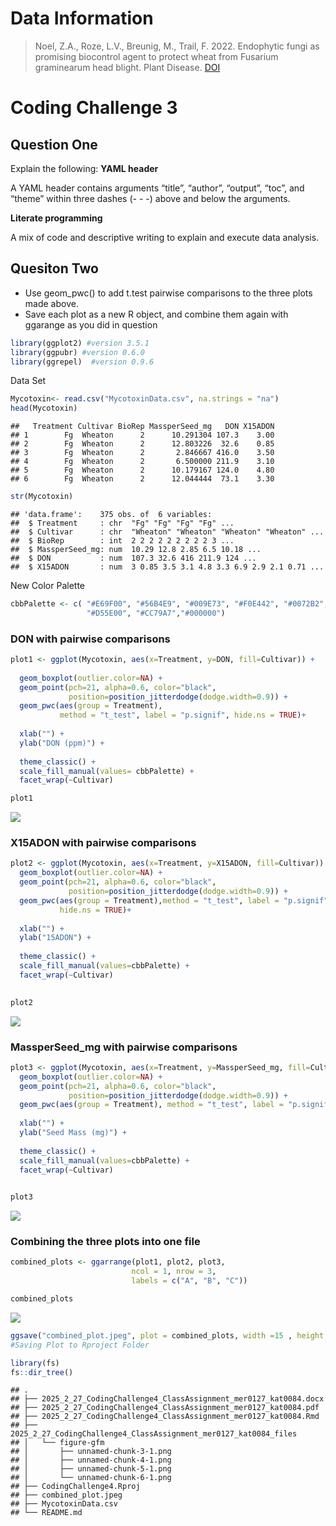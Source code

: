 # Data Information

> Noel, Z.A., Roze, L.V., Breunig, M., Trail, F. 2022. Endophytic fungi
> as promising biocontrol agent to protect wheat from Fusarium
> graminearum head blight. Plant Disease.
> [DOI](https://apsjournals.apsnet.org/doi/10.1094/PDIS-06-21-1253-RE)

# Coding Challenge 3

## Question One

Explain the following: **YAML header**

A YAML header contains arguments “title”, “author”, “output”, “toc”, and
“theme” within three dashes (- - -) above and below the arguments.

**Literate programming**

A mix of code and descriptive writing to explain and execute data
analysis.

## Quesiton Two

- Use geom_pwc() to add t.test pairwise comparisons to the three plots
  made above.
- Save each plot as a new R object, and combine them again with ggarange
  as you did in question

``` r
library(ggplot2) #version 3.5.1
library(ggpubr) #version 0.6.0
library(ggrepel)  #version 0.9.6
```

Data Set

``` r
Mycotoxin<- read.csv("MycotoxinData.csv", na.strings = "na")
head(Mycotoxin)
```

    ##   Treatment Cultivar BioRep MassperSeed_mg   DON X15ADON
    ## 1        Fg  Wheaton      2      10.291304 107.3    3.00
    ## 2        Fg  Wheaton      2      12.803226  32.6    0.85
    ## 3        Fg  Wheaton      2       2.846667 416.0    3.50
    ## 4        Fg  Wheaton      2       6.500000 211.9    3.10
    ## 5        Fg  Wheaton      2      10.179167 124.0    4.80
    ## 6        Fg  Wheaton      2      12.044444  73.1    3.30

``` r
str(Mycotoxin)
```

    ## 'data.frame':    375 obs. of  6 variables:
    ##  $ Treatment     : chr  "Fg" "Fg" "Fg" "Fg" ...
    ##  $ Cultivar      : chr  "Wheaton" "Wheaton" "Wheaton" "Wheaton" ...
    ##  $ BioRep        : int  2 2 2 2 2 2 2 2 2 3 ...
    ##  $ MassperSeed_mg: num  10.29 12.8 2.85 6.5 10.18 ...
    ##  $ DON           : num  107.3 32.6 416 211.9 124 ...
    ##  $ X15ADON       : num  3 0.85 3.5 3.1 4.8 3.3 6.9 2.9 2.1 0.71 ...

New Color Palette

``` r
cbbPalette <- c( "#E69F00", "#56B4E9", "#009E73", "#F0E442", "#0072B2",
                 "#D55E00", "#CC79A7","#000000")
```

### DON with pairwise comparisons

``` r
plot1 <- ggplot(Mycotoxin, aes(x=Treatment, y=DON, fill=Cultivar)) +
  
  geom_boxplot(outlier.color=NA) +
  geom_point(pch=21, alpha=0.6, color="black", 
             position=position_jitterdodge(dodge.width=0.9)) +
  geom_pwc(aes(group = Treatment),
           method = "t_test", label = "p.signif", hide.ns = TRUE)+
  
  xlab("") +
  ylab("DON (ppm)") +
 
  theme_classic() +
  scale_fill_manual(values= cbbPalette) +
  facet_wrap(~Cultivar)

plot1
```

![](2025_2_27_CodingChallenge4_ClassAssignment_mer0127_kat0084_files/figure-gfm/unnamed-chunk-3-1.png)<!-- -->

### X15ADON with pairwise comparisons

``` r
plot2 <- ggplot(Mycotoxin, aes(x=Treatment, y=X15ADON, fill=Cultivar)) +
  geom_boxplot(outlier.color=NA) +
  geom_point(pch=21, alpha=0.6, color="black", 
             position=position_jitterdodge(dodge.width=0.9)) +
  geom_pwc(aes(group = Treatment),method = "t_test", label = "p.signif", 
           hide.ns = TRUE)+
  
  xlab("") +
  ylab("15ADON") +
  
  theme_classic() +
  scale_fill_manual(values=cbbPalette) +
  facet_wrap(~Cultivar) 
  

plot2
```

![](2025_2_27_CodingChallenge4_ClassAssignment_mer0127_kat0084_files/figure-gfm/unnamed-chunk-4-1.png)<!-- -->

### MassperSeed_mg with pairwise comparisons

``` r
plot3 <- ggplot(Mycotoxin, aes(x=Treatment, y=MassperSeed_mg, fill=Cultivar)) +
  geom_boxplot(outlier.color=NA) +
  geom_point(pch=21, alpha=0.6, color="black", 
             position=position_jitterdodge(dodge.width=0.9)) +
  geom_pwc(aes(group = Treatment), method = "t_test", label = "p.signif")+
  
  xlab("") +
  ylab("Seed Mass (mg)") +
  
  theme_classic() +
  scale_fill_manual(values=cbbPalette) +
  facet_wrap(~Cultivar) 
  

plot3
```

![](2025_2_27_CodingChallenge4_ClassAssignment_mer0127_kat0084_files/figure-gfm/unnamed-chunk-5-1.png)<!-- -->

### Combining the three plots into one file

``` r
combined_plots <- ggarrange(plot1, plot2, plot3, 
                           ncol = 1, nrow = 3, 
                           labels = c("A", "B", "C"))

combined_plots
```

![](2025_2_27_CodingChallenge4_ClassAssignment_mer0127_kat0084_files/figure-gfm/unnamed-chunk-6-1.png)<!-- -->

``` r
ggsave("combined_plot.jpeg", plot = combined_plots, width =15 , height = 10) 
#Saving Plot to Rproject Folder
```

``` r
library(fs)
fs::dir_tree()
```

    ## .
    ## ├── 2025_2_27_CodingChallenge4_ClassAssignment_mer0127_kat0084.docx
    ## ├── 2025_2_27_CodingChallenge4_ClassAssignment_mer0127_kat0084.pdf
    ## ├── 2025_2_27_CodingChallenge4_ClassAssignment_mer0127_kat0084.Rmd
    ## ├── 2025_2_27_CodingChallenge4_ClassAssignment_mer0127_kat0084_files
    ## │   └── figure-gfm
    ## │       ├── unnamed-chunk-3-1.png
    ## │       ├── unnamed-chunk-4-1.png
    ## │       ├── unnamed-chunk-5-1.png
    ## │       └── unnamed-chunk-6-1.png
    ## ├── CodingChallenge4.Rproj
    ## ├── combined_plot.jpeg
    ## ├── MycotoxinData.csv
    ## └── README.md
